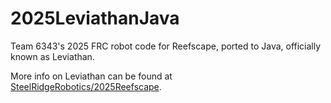 # 2025LeviathanJava

Team 6343's 2025 FRC robot code for Reefscape, ported to Java, officially known as Leviathan.

More info on Leviathan can be found at [SteelRidgeRobotics/2025Reefscape](https://github.com/SteelRidgeRobotics/2025Reefscape).
